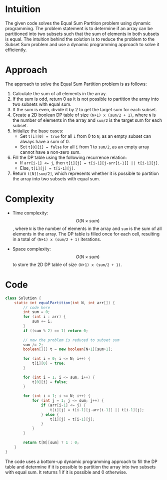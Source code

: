# Intuition
The given code solves the Equal Sum Partition problem using dynamic programming. The problem statement is to determine if an array can be partitioned into two subsets such that the sum of elements in both subsets is equal. The intuition behind the solution is to reduce the problem to the Subset Sum problem and use a dynamic programming approach to solve it efficiently.

# Approach
The approach to solve the Equal Sum Partition problem is as follows:
1. Calculate the sum of all elements in the array.
2. If the sum is odd, return 0 as it is not possible to partition the array into two subsets with equal sum.
3. If the sum is even, divide it by 2 to get the target sum for each subset.
4. Create a 2D boolean DP table of size `(N+1) x (sum/2 + 1)`, where `N` is the number of elements in the array and `sum/2` is the target sum for each subset.
5. Initialize the base cases:
   - Set `t[i][0] = true` for all `i` from 0 to `N`, as an empty subset can always have a sum of 0.
   - Set `t[0][i] = false` for all `i` from 1 to `sum/2`, as an empty array cannot have a non-zero sum.
6. Fill the DP table using the following recurrence relation:
   - If `arr[i-1] <= j`, then `t[i][j] = t[i-1][j-arr[i-1]] || t[i-1][j]`.
   - Else, `t[i][j] = t[i-1][j]`.
7. Return `t[N][sum/2]`, which represents whether it is possible to partition the array into two subsets with equal sum.

# Complexity
- Time complexity:
$$O(N \times sum)$$, where `N` is the number of elements in the array and `sum` is the sum of all elements in the array. The DP table is filled once for each cell, resulting in a total of `(N+1) x (sum/2 + 1)` iterations.

- Space complexity:
$$O(N \times sum)$$ to store the 2D DP table of size `(N+1) x (sum/2 + 1)`.

# Code
```java
class Solution {
    static int equalPartition(int N, int arr[]) {
        // code here
        int sum = 0;
        for (int i : arr) {
            sum += i;
        }
        if ((sum % 2) == 1) return 0;
        
        // now the problem is reduced to subset sum
        sum /= 2;
        boolean[][] t = new boolean[N+1][sum+1];
        
        for (int i = 0; i <= N; i++) {
            t[i][0] = true;
        }
        
        for (int i = 1; i <= sum; i++) {
            t[0][i] = false;
        }
        
        for (int i = 1; i <= N; i++) {
            for (int j = 1; j <= sum; j++) {
                if (arr[i-1] <= j) {
                    t[i][j] = t[i-1][j-arr[i-1]] || t[i-1][j];
                } else {
                    t[i][j] = t[i-1][j];
                }
            }
        }
        
        return t[N][sum] ? 1 : 0;
    }
}
```

The code uses a bottom-up dynamic programming approach to fill the DP table and determine if it is possible to partition the array into two subsets with equal sum. It returns 1 if it is possible and 0 otherwise.